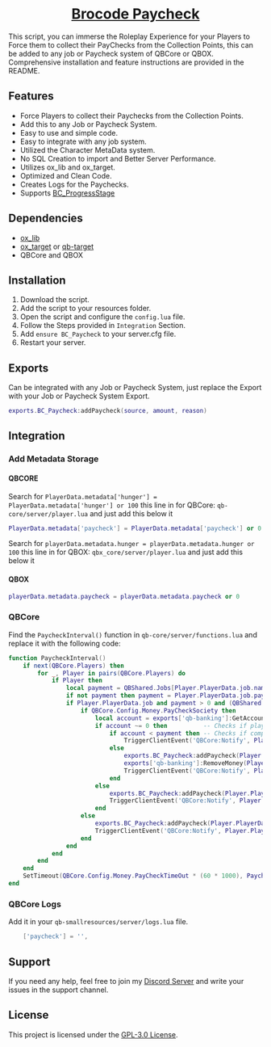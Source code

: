 <h1 align="center"><a href="https://discord.gg/brocode" target="_blank" rel="noopener noreferrer">Brocode Paycheck</a></h1>

This script, you can immerse the Roleplay Experience for your Players to Force them to collect their PayChecks from the Collection Points, this can be added to any job or Paycheck system of QBCore or QBOX. Comprehensive installation and feature instructions are provided in the README.

## Features

- Force Players to collect their Paychecks from the Collection Points.
- Add this to any Job or Paycheck System.
- Easy to use and simple code.
- Easy to integrate with any job system.
- Utilized the Character MetaData system.
- No SQL Creation to import and Better Server Performance.
- Utilizes ox_lib and ox_target.
- Optimized and Clean Code.
- Creates Logs for the Paychecks.
- Supports [BC_ProgressStage](https://github.com/TeamBroCode/BC_ProgressStage)

## Dependencies

- [ox_lib](https://github.com/overextended/ox_lib)
- [ox_target](https://github.com/overextended/ox_target) or [qb-target](https://github.com/qbcore-framework/qb-target)
- QBCore and QBOX

## Installation

1. Download the script.
2. Add the script to your resources folder.
3. Open the script and configure the `config.lua` file.
4. Follow the Steps provided in `Integration` Section.
5. Add `ensure BC_Paycheck` to your server.cfg file.
6. Restart your server.

## Exports
Can be integrated with any Job or Paycheck System, just replace the Export with your Job or Paycheck System Export.
```lua
exports.BC_Paycheck:addPaycheck(source, amount, reason)
```

## Integration

### Add Metadata Storage
#### QBCORE
Search for ``PlayerData.metadata['hunger'] = PlayerData.metadata['hunger'] or 100`` this line in for QBCore: `qb-core/server/player.lua` and just add this below it
```lua
PlayerData.metadata['paycheck'] = PlayerData.metadata['paycheck'] or 0
```
Search for ``playerData.metadata.hunger = playerData.metadata.hunger or 100`` this line in for QBOX: `qbx_core/server/player.lua` and just add this below it
#### QBOX
```lua
playerData.metadata.paycheck = playerData.metadata.paycheck or 0
```

### QBCore

Find the `PaycheckInterval()` function in `qb-core/server/functions.lua` and replace it with the following code:

```lua
function PaycheckInterval()
    if next(QBCore.Players) then
        for _, Player in pairs(QBCore.Players) do
            if Player then
                local payment = QBShared.Jobs[Player.PlayerData.job.name]['grades'][tostring(Player.PlayerData.job.grade.level)].payment
                if not payment then payment = Player.PlayerData.job.payment end
                if Player.PlayerData.job and payment > 0 and (QBShared.Jobs[Player.PlayerData.job.name].offDutyPay or Player.PlayerData.job.onduty) then
                    if QBCore.Config.Money.PayCheckSociety then
                        local account = exports['qb-banking']:GetAccountBalance(Player.PlayerData.job.name)
                        if account ~= 0 then          -- Checks if player is employed by a society
                            if account < payment then -- Checks if company has enough money to pay society
                                TriggerClientEvent('QBCore:Notify', Player.PlayerData.source, Lang:t('error.company_too_poor'), 'error')
                            else
                                exports.BC_Paycheck:addPaycheck(Player.PlayerData.source, payment, Player.PlayerData.job.name..' Paycheck')     -- BC_Paycheck Replace Export
                                exports['qb-banking']:RemoveMoney(Player.PlayerData.job.name, payment, 'Employee Paycheck')
                                TriggerClientEvent('QBCore:Notify', Player.PlayerData.source, Lang:t('info.received_paycheck', { value = payment }))
                            end
                        else
                            exports.BC_Paycheck:addPaycheck(Player.PlayerData.source, payment, Player.PlayerData.job.name .. ' Paycheck')       -- BC_Paycheck Replace Export
                            TriggerClientEvent('QBCore:Notify', Player.PlayerData.source, Lang:t('info.received_paycheck', { value = payment }))
                        end
                    else
                        exports.BC_Paycheck:addPaycheck(Player.PlayerData.source, payment, Player.PlayerData.job.name .. ' Paycheck')           -- BC_Paycheck Replace Export
                        TriggerClientEvent('QBCore:Notify', Player.PlayerData.source, Lang:t('info.received_paycheck', { value = payment }))
                    end
                end
            end
        end
    end
    SetTimeout(QBCore.Config.Money.PayCheckTimeOut * (60 * 1000), PaycheckInterval)
end
```

### QBCore Logs
Add it in your `qb-smallresources/server/logs.lua` file.
```lua
    ['paycheck'] = '',
```

## Support

If you need any help, feel free to join my [Discord Server](https://discord.gg/brocode) and write your issues in the support channel.

## License

This project is licensed under the [GPL-3.0 License](LICENSE).
